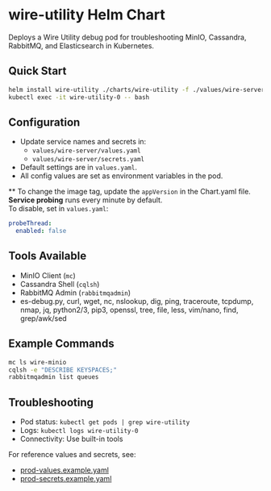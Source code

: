 # wire-utility Helm Chart

Deploys a Wire Utility debug pod for troubleshooting MinIO, Cassandra, RabbitMQ, and Elasticsearch in Kubernetes.

## Quick Start

```sh
helm install wire-utility ./charts/wire-utility -f ./values/wire-server/values.yaml -f ./values/wire-server/secrets.yaml
kubectl exec -it wire-utility-0 -- bash
```

## Configuration

- Update service names and secrets in:
  - `values/wire-server/values.yaml`
  - `values/wire-server/secrets.yaml`
- Default settings are in `values.yaml`.
- All config values are set as environment variables in the pod.

** To change the image tag, update the `appVersion` in the Chart.yaml file.
**Service probing** runs every minute by default.  
To disable, set in `values.yaml`:
```yaml
probeThread:
  enabled: false
```

## Tools Available

- MinIO Client (`mc`)
- Cassandra Shell (`cqlsh`)
- RabbitMQ Admin (`rabbitmqadmin`)
- es-debug.py, curl, wget, nc, nslookup, dig, ping, traceroute, tcpdump, nmap, jq, python2/3, pip3, openssl, tree, file, less, vim/nano, find, grep/awk/sed

## Example Commands

```sh
mc ls wire-minio
cqlsh -e "DESCRIBE KEYSPACES;"
rabbitmqadmin list queues
```

## Troubleshooting

- Pod status: `kubectl get pods | grep wire-utility`
- Logs: `kubectl logs wire-utility-0`
- Connectivity: Use built-in tools

For reference values and secrets, see:
- [prod-values.example.yaml](https://github.com/wireapp/wire-server-deploy/blob/master/values/wire-server/prod-values.example.yaml)
- [prod-secrets.example.yaml](https://github.com/wireapp/wire-server-deploy/blob/master/values/wire-server/prod-secrets.example.yaml)